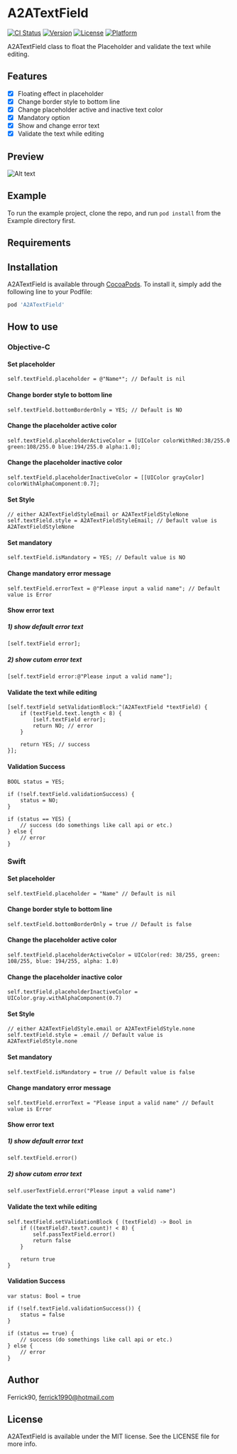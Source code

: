 # A2ATextField

[![CI Status](https://img.shields.io/travis/Ferrick90/A2ATextField.svg?style=flat)](https://travis-ci.org/Ferrick90/A2ATextField)
[![Version](https://img.shields.io/cocoapods/v/A2ATextField.svg?style=flat)](https://cocoapods.org/pods/A2ATextField)
[![License](https://img.shields.io/cocoapods/l/A2ATextField.svg?style=flat)](https://cocoapods.org/pods/A2ATextField)
[![Platform](https://img.shields.io/cocoapods/p/A2ATextField.svg?style=flat)](https://cocoapods.org/pods/A2ATextField)

A2ATextField class to float the Placeholder and validate the text while editing.

## Features
- [x] Floating effect in placeholder
- [x] Change border style to bottom line
- [x] Change placeholder active and inactive text color
- [x] Mandatory option
- [x] Show and change error text
- [x] Validate the text while editing

## Preview
![Alt text](Example/preview.gif "Title")

## Example

To run the example project, clone the repo, and run `pod install` from the Example directory first.

## Requirements

## Installation

A2ATextField is available through [CocoaPods](https://cocoapods.org). To install
it, simply add the following line to your Podfile:

```ruby
pod 'A2ATextField'
```

## How to use
### Objective-C
#### Set placeholder
```
self.textField.placeholder = @"Name*"; // Default is nil
```

#### Change border style to bottom line
```
self.textField.bottomBorderOnly = YES; // Default is NO
```

#### Change the placeholder active color
```
self.textField.placeholderActiveColor = [UIColor colorWithRed:38/255.0 green:108/255.0 blue:194/255.0 alpha:1.0];
```

#### Change the placeholder inactive color
```
self.textField.placeholderInactiveColor = [[UIColor grayColor] colorWithAlphaComponent:0.7];
```

#### Set Style
```
// either A2ATextFieldStyleEmail or A2ATextFieldStyleNone
self.textField.style = A2ATextFieldStyleEmail; // Default value is A2ATextFieldStyleNone
```

#### Set mandatory
```
self.textField.isMandatory = YES; // Default value is NO
```

#### Change mandatory error message
```
self.textField.errorText = @"Please input a valid name"; // Default value is Error
```

#### Show error text
##### 1) show default error text
```
[self.textField error];
```
##### 2) show cutom error text
```
[self.textField error:@"Please input a valid name"];
```

#### Validate the text while editing
```
[self.textField setValidationBlock:^(A2ATextField *textField) {
	if (textField.text.length < 8) {
		[self.textField error];
		return NO; // error
	}

	return YES; // success
}];
```

#### Validation Success
```
BOOL status = YES;

if (!self.textField.validationSuccess) {
	status = NO;
}

if (status == YES) {
	// success (do somethings like call api or etc.)
} else {
	// error
}	
```

### Swift
#### Set placeholder
```
self.textField.placeholder = "Name" // Default is nil
```

#### Change border style to bottom line
```
self.textField.bottomBorderOnly = true // Default is false
```

#### Change the placeholder active color
```
self.textField.placeholderActiveColor = UIColor(red: 38/255, green: 108/255, blue: 194/255, alpha: 1.0)
```

#### Change the placeholder inactive color
```
self.textField.placeholderInactiveColor = UIColor.gray.withAlphaComponent(0.7)
```

#### Set Style
```
// either A2ATextFieldStyle.email or A2ATextFieldStyle.none
self.textField.style = .email // Default value is A2ATextFieldStyle.none
```

#### Set mandatory
```
self.textField.isMandatory = true // Default value is false
```

#### Change mandatory error message
```
self.textField.errorText = "Please input a valid name" // Default value is Error
```

#### Show error text
##### 1) show default error text
```
self.textField.error()
```
##### 2) show cutom error text
```
self.userTextField.error("Please input a valid name")
```

#### Validate the text while editing
```
self.textField.setValidationBlock { (textField) -> Bool in
	if ((textField?.text?.count)! < 8) {
		self.passTextField.error()
		return false
	}

	return true
}
```

#### Validation Success
```
var status: Bool = true

if (!self.textField.validationSuccess()) {
	status = false
}

if (status == true) {
	// success (do somethings like call api or etc.)
} else {
	// error
}	
```

## Author

Ferrick90, ferrick1990@hotmail.com

## License

A2ATextField is available under the MIT license. See the LICENSE file for more info.
